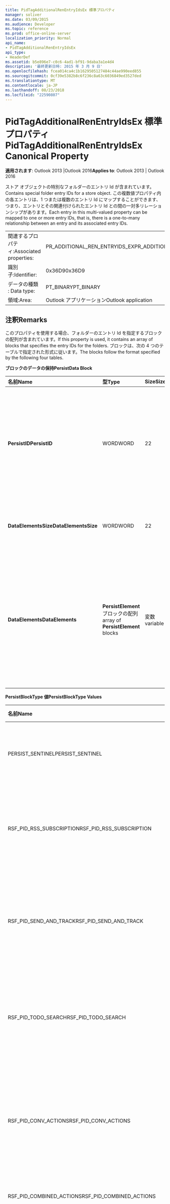 ```yaml
---
title: PidTagAdditionalRenEntryIdsEx 標準プロパティ
manager: soliver
ms.date: 03/09/2015
ms.audience: Developer
ms.topic: reference
ms.prod: office-online-server
localization_priority: Normal
api_name:
- PidTagAdditionalRenEntryIdsEx
api_type:
- HeaderDef
ms.assetid: b5e896e7-c0c6-4ad1-bf91-9daba3a1e4d4
description: '最終更新日時: 2015 年 3 月 9 日'
ms.openlocfilehash: fcea014ca4c1b1629505127484c44ae990eed855
ms.sourcegitcommit: 0cf39e5382b8c6f236c8a63c6036849ed3527ded
ms.translationtype: MT
ms.contentlocale: ja-JP
ms.lasthandoff: 08/23/2018
ms.locfileid: "22590807"
---
```

# <a name="pidtagadditionalrenentryidsex-canonical-property"></a><span data-ttu-id="ad4a7-103">PidTagAdditionalRenEntryIdsEx 標準プロパティ</span><span class="sxs-lookup"><span data-stu-id="ad4a7-103">PidTagAdditionalRenEntryIdsEx Canonical Property</span></span>

  
  
<span data-ttu-id="ad4a7-104">**適用されます**: Outlook 2013 |Outlook 2016</span><span class="sxs-lookup"><span data-stu-id="ad4a7-104">**Applies to**: Outlook 2013 | Outlook 2016</span></span> 
  
<span data-ttu-id="ad4a7-105">ストア オブジェクトの特別なフォルダーのエントリ Id が含まれています。</span><span class="sxs-lookup"><span data-stu-id="ad4a7-105">Contains special folder entry IDs for a store object.</span></span> <span data-ttu-id="ad4a7-106">この複数値プロパティ内の各エントリは、1 つまたは複数のエントリ Id にマップすることができます、つまり、エントリとその関連付けられたエントリ Id との間の一対多リレーションシップがあります。</span><span class="sxs-lookup"><span data-stu-id="ad4a7-106">Each entry in this multi-valued property can be mapped to one or more entry IDs, that is, there is a one-to-many relationship between an entry and its associated entry IDs.</span></span>
  
|||
|:-----|:-----|
|<span data-ttu-id="ad4a7-107">関連するプロパティ:</span><span class="sxs-lookup"><span data-stu-id="ad4a7-107">Associated properties:</span></span>  <br/> |<span data-ttu-id="ad4a7-108">PR_ADDITIONAL_REN_ENTRYIDS_EX</span><span class="sxs-lookup"><span data-stu-id="ad4a7-108">PR_ADDITIONAL_REN_ENTRYIDS_EX</span></span>  <br/> |
|<span data-ttu-id="ad4a7-109">識別子:</span><span class="sxs-lookup"><span data-stu-id="ad4a7-109">Identifier:</span></span>  <br/> |<span data-ttu-id="ad4a7-110">0x36D9</span><span class="sxs-lookup"><span data-stu-id="ad4a7-110">0x36D9</span></span>  <br/> |
|<span data-ttu-id="ad4a7-111">データの種類 : </span><span class="sxs-lookup"><span data-stu-id="ad4a7-111">Data type:</span></span>  <br/> |<span data-ttu-id="ad4a7-112">PT_BINARY</span><span class="sxs-lookup"><span data-stu-id="ad4a7-112">PT_BINARY</span></span>  <br/> |
|<span data-ttu-id="ad4a7-113">領域:</span><span class="sxs-lookup"><span data-stu-id="ad4a7-113">Area:</span></span>  <br/> |<span data-ttu-id="ad4a7-114">Outlook アプリケーション</span><span class="sxs-lookup"><span data-stu-id="ad4a7-114">Outlook application</span></span>  <br/> |
   
## <a name="remarks"></a><span data-ttu-id="ad4a7-115">注釈</span><span class="sxs-lookup"><span data-stu-id="ad4a7-115">Remarks</span></span>

<span data-ttu-id="ad4a7-116">このプロパティを使用する場合、フォルダーのエントリ Id を指定するブロックの配列が含まれています。</span><span class="sxs-lookup"><span data-stu-id="ad4a7-116">If this property is used, it contains an array of blocks that specifies the entry IDs for the folders.</span></span> <span data-ttu-id="ad4a7-117">ブロックは、次の 4 つのテーブルで指定された形式に従います。</span><span class="sxs-lookup"><span data-stu-id="ad4a7-117">The blocks follow the format specified by the following four tables.</span></span>
  
<span data-ttu-id="ad4a7-118">**ブロックのデータの保持**</span><span class="sxs-lookup"><span data-stu-id="ad4a7-118">**PersistData Block**</span></span>

|<span data-ttu-id="ad4a7-119">**名前**</span><span class="sxs-lookup"><span data-stu-id="ad4a7-119">**Name**</span></span>|<span data-ttu-id="ad4a7-120">**型**</span><span class="sxs-lookup"><span data-stu-id="ad4a7-120">**Type**</span></span>|<span data-ttu-id="ad4a7-121">**Size**</span><span class="sxs-lookup"><span data-stu-id="ad4a7-121">**Size**</span></span>|<span data-ttu-id="ad4a7-122">**説明**</span><span class="sxs-lookup"><span data-stu-id="ad4a7-122">**Description**</span></span>|
|:-----|:-----|:-----|:-----|
|<span data-ttu-id="ad4a7-123">**PersistID**</span><span class="sxs-lookup"><span data-stu-id="ad4a7-123">**PersistID**</span></span> <br/> |<span data-ttu-id="ad4a7-124">WORD</span><span class="sxs-lookup"><span data-stu-id="ad4a7-124">WORD</span></span>  <br/> |<span data-ttu-id="ad4a7-125">2</span><span class="sxs-lookup"><span data-stu-id="ad4a7-125">2</span></span>  <br/> |<span data-ttu-id="ad4a7-126">この**データの保持**のエントリの識別子の値を入力します。</span><span class="sxs-lookup"><span data-stu-id="ad4a7-126">Type identifier value for this **PersistData** entry.</span></span> <span data-ttu-id="ad4a7-127">有効な値の一覧については PersistBlockType 値」の表を参照してください。</span><span class="sxs-lookup"><span data-stu-id="ad4a7-127">See the "PersistBlockType Values" table for the list of valid values.</span></span>  <br/> |
|<span data-ttu-id="ad4a7-128">**DataElementsSize**</span><span class="sxs-lookup"><span data-stu-id="ad4a7-128">**DataElementsSize**</span></span> <br/> |<span data-ttu-id="ad4a7-129">WORD</span><span class="sxs-lookup"><span data-stu-id="ad4a7-129">WORD</span></span>  <br/> |<span data-ttu-id="ad4a7-130">2</span><span class="sxs-lookup"><span data-stu-id="ad4a7-130">2</span></span>  <br/> |<span data-ttu-id="ad4a7-131">**DataElements**フィールドのバイト単位のサイズです。</span><span class="sxs-lookup"><span data-stu-id="ad4a7-131">Size, in bytes, of the **DataElements** field.</span></span>  <br/> |
|<span data-ttu-id="ad4a7-132">**DataElements**</span><span class="sxs-lookup"><span data-stu-id="ad4a7-132">**DataElements**</span></span> <br/> |<span data-ttu-id="ad4a7-133">**PersistElement**ブロックの配列</span><span class="sxs-lookup"><span data-stu-id="ad4a7-133">array of **PersistElement** blocks</span></span>  <br/> |<span data-ttu-id="ad4a7-134">変数</span><span class="sxs-lookup"><span data-stu-id="ad4a7-134">variable</span></span>  <br/> |<span data-ttu-id="ad4a7-135">ストアの数の**PersistElement**エントリが存在することを示します。</span><span class="sxs-lookup"><span data-stu-id="ad4a7-135">Indicates how many **PersistElement** entries exist for the store.</span></span> <span data-ttu-id="ad4a7-136">この構造体の形式については「PersistElement ・ ブロック」表を参照してください。</span><span class="sxs-lookup"><span data-stu-id="ad4a7-136">See the "PersistElement Block" table for the format of this structure.</span></span>  <br/> |
   
<span data-ttu-id="ad4a7-137">**PersistBlockType 値**</span><span class="sxs-lookup"><span data-stu-id="ad4a7-137">**PersistBlockType Values**</span></span>

|<span data-ttu-id="ad4a7-138">**名前**</span><span class="sxs-lookup"><span data-stu-id="ad4a7-138">**Name**</span></span>|<span data-ttu-id="ad4a7-139">**値**</span><span class="sxs-lookup"><span data-stu-id="ad4a7-139">**Value**</span></span>|<span data-ttu-id="ad4a7-140">**説明**</span><span class="sxs-lookup"><span data-stu-id="ad4a7-140">**Description**</span></span>|
|:-----|:-----|:-----|
|<span data-ttu-id="ad4a7-141">PERSIST_SENTINEL</span><span class="sxs-lookup"><span data-stu-id="ad4a7-141">PERSIST_SENTINEL</span></span>  <br/> |<span data-ttu-id="ad4a7-142">0x0000</span><span class="sxs-lookup"><span data-stu-id="ad4a7-142">0x0000</span></span>  <br/> |<span data-ttu-id="ad4a7-143">**データの保持**ブロックを処理することを示します。</span><span class="sxs-lookup"><span data-stu-id="ad4a7-143">Indicates that no more **PersistData** blocks will be processed.</span></span>  <br/> |
|<span data-ttu-id="ad4a7-144">RSF_PID_RSS_SUBSCRIPTION</span><span class="sxs-lookup"><span data-stu-id="ad4a7-144">RSF_PID_RSS_SUBSCRIPTION</span></span>  <br/> |<span data-ttu-id="ad4a7-145">0x8001</span><span class="sxs-lookup"><span data-stu-id="ad4a7-145">0x8001</span></span>  <br/> |<span data-ttu-id="ad4a7-146">このブロックに RSS 購読] フォルダーのデータが含まれていることを示します。</span><span class="sxs-lookup"><span data-stu-id="ad4a7-146">Indicates that this block contains data for the RSS Subscriptions folder.</span></span>  <br/> |
|<span data-ttu-id="ad4a7-147">RSF_PID_SEND_AND_TRACK</span><span class="sxs-lookup"><span data-stu-id="ad4a7-147">RSF_PID_SEND_AND_TRACK</span></span>  <br/> |<span data-ttu-id="ad4a7-148">0x8002</span><span class="sxs-lookup"><span data-stu-id="ad4a7-148">0x8002</span></span>  <br/> |<span data-ttu-id="ad4a7-149">このブロックにメールの処理の履歴フォルダーのデータが含まれていることを示します。</span><span class="sxs-lookup"><span data-stu-id="ad4a7-149">Indicates that this block contains data for the Tracked Mail Processing folder.</span></span>  <br/> |
|<span data-ttu-id="ad4a7-150">RSF_PID_TODO_SEARCH</span><span class="sxs-lookup"><span data-stu-id="ad4a7-150">RSF_PID_TODO_SEARCH</span></span>  <br/> |<span data-ttu-id="ad4a7-151">0x8004</span><span class="sxs-lookup"><span data-stu-id="ad4a7-151">0x8004</span></span>  <br/> |<span data-ttu-id="ad4a7-152">このブロックに to do の検索フォルダーのデータが含まれていることを示します。</span><span class="sxs-lookup"><span data-stu-id="ad4a7-152">Indicates that this block contains data for the To-Do Search folder.</span></span>  <br/> |
|<span data-ttu-id="ad4a7-153">RSF_PID_CONV_ACTIONS</span><span class="sxs-lookup"><span data-stu-id="ad4a7-153">RSF_PID_CONV_ACTIONS</span></span>  <br/> |<span data-ttu-id="ad4a7-154">0x8006</span><span class="sxs-lookup"><span data-stu-id="ad4a7-154">0x8006</span></span>  <br/> |<span data-ttu-id="ad4a7-155">このブロックに、会話のアクションの設定] フォルダーのデータが含まれていることを示します。</span><span class="sxs-lookup"><span data-stu-id="ad4a7-155">Indicates that this block contains data for the Conversation Action Settings folder.</span></span>  <br/> |
|<span data-ttu-id="ad4a7-156">RSF_PID_COMBINED_ACTIONS</span><span class="sxs-lookup"><span data-stu-id="ad4a7-156">RSF_PID_COMBINED_ACTIONS</span></span>  <br/> |<span data-ttu-id="ad4a7-157">0x8007</span><span class="sxs-lookup"><span data-stu-id="ad4a7-157">0x8007</span></span>  <br/> |<span data-ttu-id="ad4a7-158">この値は予約されています。</span><span class="sxs-lookup"><span data-stu-id="ad4a7-158">This value is reserved.</span></span>  <br/> |
|<span data-ttu-id="ad4a7-159">RSF_PID_SUGGESTED_CONTACTS</span><span class="sxs-lookup"><span data-stu-id="ad4a7-159">RSF_PID_SUGGESTED_CONTACTS</span></span>  <br/> |<span data-ttu-id="ad4a7-160">0x8008</span><span class="sxs-lookup"><span data-stu-id="ad4a7-160">0x8008</span></span>  <br/> |<span data-ttu-id="ad4a7-161">このブロックに提案された連絡先フォルダーのデータが含まれていることを示します。</span><span class="sxs-lookup"><span data-stu-id="ad4a7-161">Indicates that this block contains data for the Suggested Contacts folder.</span></span>  <br/> |
|<span data-ttu-id="ad4a7-162">RSF_PID_CONTACT_SEARCH</span><span class="sxs-lookup"><span data-stu-id="ad4a7-162">RSF_PID_CONTACT_SEARCH</span></span>  <br/> |<span data-ttu-id="ad4a7-163">0x8009</span><span class="sxs-lookup"><span data-stu-id="ad4a7-163">0x8009</span></span>  <br/> |<span data-ttu-id="ad4a7-164">このブロックに連絡先の検索フォルダーのデータが含まれていることを示します。</span><span class="sxs-lookup"><span data-stu-id="ad4a7-164">Indicates that this block contains data for the Contacts Search folder.</span></span>  <br/> <span data-ttu-id="ad4a7-165">Outlook でのみ使用されます。</span><span class="sxs-lookup"><span data-stu-id="ad4a7-165">Used only by Outlook.</span></span>  <br/> |
|<span data-ttu-id="ad4a7-166">RSF_PID_BUDDYLIST_PDLS</span><span class="sxs-lookup"><span data-stu-id="ad4a7-166">RSF_PID_BUDDYLIST_PDLS</span></span>  <br/> |<span data-ttu-id="ad4a7-167">0x800A</span><span class="sxs-lookup"><span data-stu-id="ad4a7-167">0x800A</span></span>  <br/> |<span data-ttu-id="ad4a7-168">このブロックがインスタント メッセージング (IM) の連絡先リスト フォルダーのデータを格納することを示します。</span><span class="sxs-lookup"><span data-stu-id="ad4a7-168">Indicates that this block contains data for the Instant Messaging (IM) Contact Lists folder.</span></span> <span data-ttu-id="ad4a7-169">個人用配布リスト (Pdl) IM の連絡先リストに含まれる各グループを表す、参照先のフォルダーが含まれます。</span><span class="sxs-lookup"><span data-stu-id="ad4a7-169">The referenced folder contains Personal Distribution Lists (PDLs) representing each group within the IM Contact list.</span></span>  <br/> <span data-ttu-id="ad4a7-170">Outlook と Exchange の両方で使用されます。</span><span class="sxs-lookup"><span data-stu-id="ad4a7-170">Used by both Outlook and Exchange.</span></span>  <br/> |
|<span data-ttu-id="ad4a7-171">RSF_PID_BUDDYLIST_CONTACTS</span><span class="sxs-lookup"><span data-stu-id="ad4a7-171">RSF_PID_BUDDYLIST_CONTACTS</span></span>  <br/> |<span data-ttu-id="ad4a7-172">0x800B</span><span class="sxs-lookup"><span data-stu-id="ad4a7-172">0x800B</span></span>  <br/> |<span data-ttu-id="ad4a7-173">このブロックに IM の連絡先フォルダーのデータが含まれていることを示します。</span><span class="sxs-lookup"><span data-stu-id="ad4a7-173">Indicates that this block contains data for the IM Contacts folder.</span></span> <span data-ttu-id="ad4a7-174">参照先のフォルダーには、IM の連絡先リストのグループによって参照される個々 の連絡先が含まれています。</span><span class="sxs-lookup"><span data-stu-id="ad4a7-174">The referenced folder contains the individual contacts referenced by the IM Contact List groups.</span></span>  <br/> <span data-ttu-id="ad4a7-175">Outlook と Exchange の両方で使用されます。</span><span class="sxs-lookup"><span data-stu-id="ad4a7-175">Used by both Outlook and Exchange.</span></span>  <br/> |
   
<span data-ttu-id="ad4a7-176">**PersistBlockType**の値がここで定義されているのいずれかでない場合は、**データの保持**のブロックは無視され、PERSIST_SENTINEL **PersistID**が処理されるか、ストリームの末尾に到達するまで処理は続行されます。</span><span class="sxs-lookup"><span data-stu-id="ad4a7-176">If the **PersistBlockType** value is not one of the ones defined here, the **PersistData** block is ignored and processing is continued until either a PERSIST_SENTINEL **PersistID** is processed or the end of the stream is reached.</span></span> 
  
<span data-ttu-id="ad4a7-177">**PersistElementBlock**</span><span class="sxs-lookup"><span data-stu-id="ad4a7-177">**PersistElementBlock**</span></span>

|<span data-ttu-id="ad4a7-178">**名前**</span><span class="sxs-lookup"><span data-stu-id="ad4a7-178">**Name**</span></span>|<span data-ttu-id="ad4a7-179">**型**</span><span class="sxs-lookup"><span data-stu-id="ad4a7-179">**Type**</span></span>|<span data-ttu-id="ad4a7-180">**Size**</span><span class="sxs-lookup"><span data-stu-id="ad4a7-180">**Size**</span></span>|<span data-ttu-id="ad4a7-181">**説明**</span><span class="sxs-lookup"><span data-stu-id="ad4a7-181">**Description**</span></span>|
|:-----|:-----|:-----|:-----|
|<span data-ttu-id="ad4a7-182">**ElementID**</span><span class="sxs-lookup"><span data-stu-id="ad4a7-182">**ElementID**</span></span> <br/> |<span data-ttu-id="ad4a7-183">WORD</span><span class="sxs-lookup"><span data-stu-id="ad4a7-183">WORD</span></span>  <br/> |<span data-ttu-id="ad4a7-184">2</span><span class="sxs-lookup"><span data-stu-id="ad4a7-184">2</span></span>  <br/> |<span data-ttu-id="ad4a7-185">**PersistElement**ブロックの型の識別子の値を指定します。</span><span class="sxs-lookup"><span data-stu-id="ad4a7-185">Specifies the type identifier value for this **PersistElement** block.</span></span> <span data-ttu-id="ad4a7-186">有効な値の一覧については PersistElementType 値」の表を参照してください。</span><span class="sxs-lookup"><span data-stu-id="ad4a7-186">See the "PersistElementType Values" table for a list of valid values.</span></span>  <br/> |
|<span data-ttu-id="ad4a7-187">**ElementDataSize**</span><span class="sxs-lookup"><span data-stu-id="ad4a7-187">**ElementDataSize**</span></span> <br/> |<span data-ttu-id="ad4a7-188">WORD</span><span class="sxs-lookup"><span data-stu-id="ad4a7-188">WORD</span></span>  <br/> |<span data-ttu-id="ad4a7-189">2</span><span class="sxs-lookup"><span data-stu-id="ad4a7-189">2</span></span>  <br/> |<span data-ttu-id="ad4a7-190">**ElementData**フィールドのバイト単位のサイズを指定します。</span><span class="sxs-lookup"><span data-stu-id="ad4a7-190">Specifies the size, in bytes, of the **ElementData** field.</span></span>  <br/> |
|<span data-ttu-id="ad4a7-191">**ElementData**</span><span class="sxs-lookup"><span data-stu-id="ad4a7-191">**ElementData**</span></span> <br/> |<span data-ttu-id="ad4a7-192">バイナリ データの配列</span><span class="sxs-lookup"><span data-stu-id="ad4a7-192">array of binary data</span></span>  <br/> |<span data-ttu-id="ad4a7-193">変数</span><span class="sxs-lookup"><span data-stu-id="ad4a7-193">variable</span></span>  <br/> |<span data-ttu-id="ad4a7-194">この**PersistID**のデータが含まれています + **ElementID**のペアです。</span><span class="sxs-lookup"><span data-stu-id="ad4a7-194">Contains the data for this **PersistID** + **ElementID** pair.</span></span>  <br/> |
   
<span data-ttu-id="ad4a7-195">**PersistElementType 値**</span><span class="sxs-lookup"><span data-stu-id="ad4a7-195">**PersistElementType Values**</span></span>

|<span data-ttu-id="ad4a7-196">**名前**</span><span class="sxs-lookup"><span data-stu-id="ad4a7-196">**Name**</span></span>|<span data-ttu-id="ad4a7-197">**値**</span><span class="sxs-lookup"><span data-stu-id="ad4a7-197">**Value**</span></span>|<span data-ttu-id="ad4a7-198">**ElementDataSize の値**</span><span class="sxs-lookup"><span data-stu-id="ad4a7-198">**Value of ElementDataSize**</span></span>|<span data-ttu-id="ad4a7-199">**説明**</span><span class="sxs-lookup"><span data-stu-id="ad4a7-199">**Description**</span></span>|
|:-----|:-----|:-----|:-----|
|<span data-ttu-id="ad4a7-200">RSF_ELID_HEADER</span><span class="sxs-lookup"><span data-stu-id="ad4a7-200">RSF_ELID_HEADER</span></span>  <br/> |<span data-ttu-id="ad4a7-201">0x0002</span><span class="sxs-lookup"><span data-stu-id="ad4a7-201">0x0002</span></span>  <br/> |<span data-ttu-id="ad4a7-202">0x0004</span><span class="sxs-lookup"><span data-stu-id="ad4a7-202">0x0004</span></span>  <br/> |<span data-ttu-id="ad4a7-203">**ElementData**フィールドこのブロックのにはヘッダーの DWORD 値が含まれていることを示します。</span><span class="sxs-lookup"><span data-stu-id="ad4a7-203">Indicates that this block's **ElementData** field contains a DWORD Header value.</span></span> <span data-ttu-id="ad4a7-204">この値を解釈する方法は、ブロックの**PersistID**の種類によって異なります。</span><span class="sxs-lookup"><span data-stu-id="ad4a7-204">How this value is interpreted depends on the block's **PersistID** type.</span></span>  <br/> <span data-ttu-id="ad4a7-205">[[MS OXOSFLD]](http://msdn.microsoft.com/library/a60e9c16-2ba8-424b-b60c-385a8a2837cb.aspx)で指定されたすべての**PersistID**の種類、この値は 0 です。</span><span class="sxs-lookup"><span data-stu-id="ad4a7-205">For all **PersistID** types specified in [[MS-OXOSFLD]](http://msdn.microsoft.com/library/a60e9c16-2ba8-424b-b60c-385a8a2837cb.aspx), this value is zero.</span></span>  <br/> |
|<span data-ttu-id="ad4a7-206">RSF_ELID_ENTRYID</span><span class="sxs-lookup"><span data-stu-id="ad4a7-206">RSF_ELID_ENTRYID</span></span>  <br/> |<span data-ttu-id="ad4a7-207">0x0001</span><span class="sxs-lookup"><span data-stu-id="ad4a7-207">0x0001</span></span>  <br/> |<span data-ttu-id="ad4a7-208">変数</span><span class="sxs-lookup"><span data-stu-id="ad4a7-208">variable</span></span>  <br/> |<span data-ttu-id="ad4a7-209">このブロックに**PersistID**によって指定されたフォルダーの**エントリ Id**が含まれていることを示します。</span><span class="sxs-lookup"><span data-stu-id="ad4a7-209">Indicates that this block contains the **EntryID** of the folder specified by **PersistID**.</span></span>  <br/> |
|<span data-ttu-id="ad4a7-210">ELEMENT_SENTINEL</span><span class="sxs-lookup"><span data-stu-id="ad4a7-210">ELEMENT_SENTINEL</span></span>  <br/> |<span data-ttu-id="ad4a7-211">0x0000</span><span class="sxs-lookup"><span data-stu-id="ad4a7-211">0x0000</span></span>  <br/> |<span data-ttu-id="ad4a7-212">0x0000</span><span class="sxs-lookup"><span data-stu-id="ad4a7-212">0x0000</span></span>  <br/> |<span data-ttu-id="ad4a7-213">**PersistElement**ブロックを処理することを示します。</span><span class="sxs-lookup"><span data-stu-id="ad4a7-213">Indicates that no more **PersistElement** blocks will be processed.</span></span>  <br/> |
   
<span data-ttu-id="ad4a7-214">**PersistElementType**の値がここで定義されているのいずれかでない場合は、 **PersistElement**ブロックは無視され、ELEMENT_SENTINEL の**ElementID**が処理されるか、ストリームの末尾に到達するまで処理は続行されます。</span><span class="sxs-lookup"><span data-stu-id="ad4a7-214">If the **PersistElementType** value is not one of the ones defined here, the **PersistElement** block is ignored and processing is continued until either an ELEMENT_SENTINEL **ElementID** is processed or the end of the stream is reached.</span></span> 
  
## <a name="related-resources"></a><span data-ttu-id="ad4a7-215">関連リソース</span><span class="sxs-lookup"><span data-stu-id="ad4a7-215">Related resources</span></span>

### <a name="protocol-specifications"></a><span data-ttu-id="ad4a7-216">プロトコルの仕様</span><span class="sxs-lookup"><span data-stu-id="ad4a7-216">Protocol specifications</span></span>

<span data-ttu-id="ad4a7-217">[[MS OXPROPS]](http://msdn.microsoft.com/library/f6ab1613-aefe-447d-a49c-18217230b148%28Office.15%29.aspx)</span><span class="sxs-lookup"><span data-stu-id="ad4a7-217">[[MS-OXPROPS]](http://msdn.microsoft.com/library/f6ab1613-aefe-447d-a49c-18217230b148%28Office.15%29.aspx)</span></span>
  
> <span data-ttu-id="ad4a7-218">関連する Exchange Server プロトコルの仕様への参照を提供します。</span><span class="sxs-lookup"><span data-stu-id="ad4a7-218">Provides references to related Exchange Server protocol specifications.</span></span>
    
<span data-ttu-id="ad4a7-219">[[MS OXCSPAM]](http://msdn.microsoft.com/library/522f8587-4aed-4cd6-831b-40bd87862189%28Office.15%29.aspx)</span><span class="sxs-lookup"><span data-stu-id="ad4a7-219">[[MS-OXCSPAM]](http://msdn.microsoft.com/library/522f8587-4aed-4cd6-831b-40bd87862189%28Office.15%29.aspx)</span></span>
  
> <span data-ttu-id="ad4a7-220">許可/禁止リストの処理、迷惑メール メッセージの決定を可能にします。</span><span class="sxs-lookup"><span data-stu-id="ad4a7-220">Enables the handling of allow/block lists and the determination of junk email messages.</span></span>
    
<span data-ttu-id="ad4a7-221">[[MS OXOSFLD]](http://msdn.microsoft.com/library/a60e9c16-2ba8-424b-b60c-385a8a2837cb%28Office.15%29.aspx)</span><span class="sxs-lookup"><span data-stu-id="ad4a7-221">[[MS-OXOSFLD]](http://msdn.microsoft.com/library/a60e9c16-2ba8-424b-b60c-385a8a2837cb%28Office.15%29.aspx)</span></span>
  
> <span data-ttu-id="ad4a7-222">プロパティを作成すると、メールボックス内の特別なフォルダーを検索する操作を指定します。</span><span class="sxs-lookup"><span data-stu-id="ad4a7-222">Specifies the properties and operations for creating and locating the special folders in a mailbox.</span></span>
    
<span data-ttu-id="ad4a7-223">[[MS OXPHISH]](http://msdn.microsoft.com/library/ed49ab26-ba13-4d4c-8a94-98d4ceecd4b7%28Office.15%29.aspx)</span><span class="sxs-lookup"><span data-stu-id="ad4a7-223">[[MS-OXPHISH]](http://msdn.microsoft.com/library/ed49ab26-ba13-4d4c-8a94-98d4ceecd4b7%28Office.15%29.aspx)</span></span>
  
> <span data-ttu-id="ad4a7-224">識別し、だまして受信者 (パスワードやその他の個人情報) などの機密情報を盗み、以外の信頼できる発行元に設計された電子メール メッセージをマークします。</span><span class="sxs-lookup"><span data-stu-id="ad4a7-224">Identifies and marks email messages that are designed to trick recipients into divulging sensitive information (such as passwords and other personal information) to a non-trustworthy source.</span></span>
    
### <a name="header-files"></a><span data-ttu-id="ad4a7-225">ヘッダー ファイル</span><span class="sxs-lookup"><span data-stu-id="ad4a7-225">Header files</span></span>

<span data-ttu-id="ad4a7-226">Mapitags.h</span><span class="sxs-lookup"><span data-stu-id="ad4a7-226">Mapitags.h</span></span>
  
> <span data-ttu-id="ad4a7-227">関連付けられているプロパティとして記載されているプロパティの定義が含まれています。</span><span class="sxs-lookup"><span data-stu-id="ad4a7-227">Contains definitions of properties listed as associated properties.</span></span>
    
<span data-ttu-id="ad4a7-228">Mapidefs.h</span><span class="sxs-lookup"><span data-stu-id="ad4a7-228">Mapidefs.h</span></span>
  
> <span data-ttu-id="ad4a7-229">データ型定義を提供します。</span><span class="sxs-lookup"><span data-stu-id="ad4a7-229">Provides data type definitions.</span></span>
    
## <a name="see-also"></a><span data-ttu-id="ad4a7-230">関連項目</span><span class="sxs-lookup"><span data-stu-id="ad4a7-230">See also</span></span>



[<span data-ttu-id="ad4a7-231">MAPI のプロパティの概要</span><span class="sxs-lookup"><span data-stu-id="ad4a7-231">MAPI Property Overview</span></span>](mapi-property-overview.md)
  
[<span data-ttu-id="ad4a7-232">標準の MAPI プロパティ</span><span class="sxs-lookup"><span data-stu-id="ad4a7-232">MAPI Canonical Properties</span></span>](mapi-canonical-properties.md)
  
[<span data-ttu-id="ad4a7-233">標準プロパティ名から MAPI 名へのマッピング</span><span class="sxs-lookup"><span data-stu-id="ad4a7-233">Mapping Canonical Property Names to MAPI Names</span></span>](mapping-canonical-property-names-to-mapi-names.md)
  
[<span data-ttu-id="ad4a7-234">MAPI 名から標準プロパティ名へのマッピング</span><span class="sxs-lookup"><span data-stu-id="ad4a7-234">Mapping MAPI Names to Canonical Property Names</span></span>](mapping-mapi-names-to-canonical-property-names.md)

